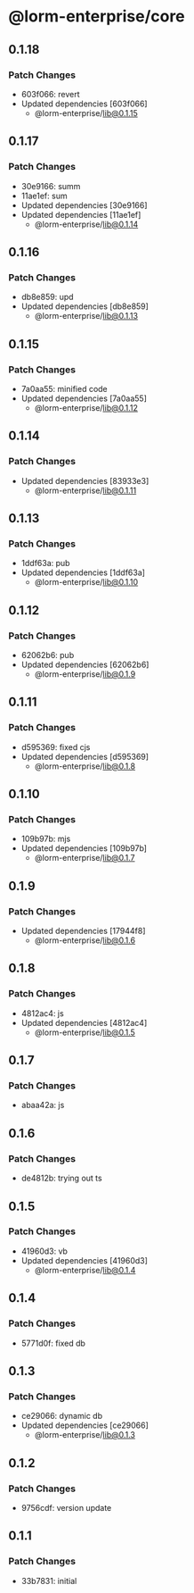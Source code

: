 # @lorm-enterprise/core

## 0.1.18

### Patch Changes

- 603f066: revert
- Updated dependencies [603f066]
  - @lorm-enterprise/lib@0.1.15

## 0.1.17

### Patch Changes

- 30e9166: summ
- 11ae1ef: sum
- Updated dependencies [30e9166]
- Updated dependencies [11ae1ef]
  - @lorm-enterprise/lib@0.1.14

## 0.1.16

### Patch Changes

- db8e859: upd
- Updated dependencies [db8e859]
  - @lorm-enterprise/lib@0.1.13

## 0.1.15

### Patch Changes

- 7a0aa55: minified code
- Updated dependencies [7a0aa55]
  - @lorm-enterprise/lib@0.1.12

## 0.1.14

### Patch Changes

- Updated dependencies [83933e3]
  - @lorm-enterprise/lib@0.1.11

## 0.1.13

### Patch Changes

- 1ddf63a: pub
- Updated dependencies [1ddf63a]
  - @lorm-enterprise/lib@0.1.10

## 0.1.12

### Patch Changes

- 62062b6: pub
- Updated dependencies [62062b6]
  - @lorm-enterprise/lib@0.1.9

## 0.1.11

### Patch Changes

- d595369: fixed cjs
- Updated dependencies [d595369]
  - @lorm-enterprise/lib@0.1.8

## 0.1.10

### Patch Changes

- 109b97b: mjs
- Updated dependencies [109b97b]
  - @lorm-enterprise/lib@0.1.7

## 0.1.9

### Patch Changes

- Updated dependencies [17944f8]
  - @lorm-enterprise/lib@0.1.6

## 0.1.8

### Patch Changes

- 4812ac4: js
- Updated dependencies [4812ac4]
  - @lorm-enterprise/lib@0.1.5

## 0.1.7

### Patch Changes

- abaa42a: js

## 0.1.6

### Patch Changes

- de4812b: trying out ts

## 0.1.5

### Patch Changes

- 41960d3: vb
- Updated dependencies [41960d3]
  - @lorm-enterprise/lib@0.1.4

## 0.1.4

### Patch Changes

- 5771d0f: fixed db

## 0.1.3

### Patch Changes

- ce29066: dynamic db
- Updated dependencies [ce29066]
  - @lorm-enterprise/lib@0.1.3

## 0.1.2

### Patch Changes

- 9756cdf: version update

## 0.1.1

### Patch Changes

- 33b7831: initial

